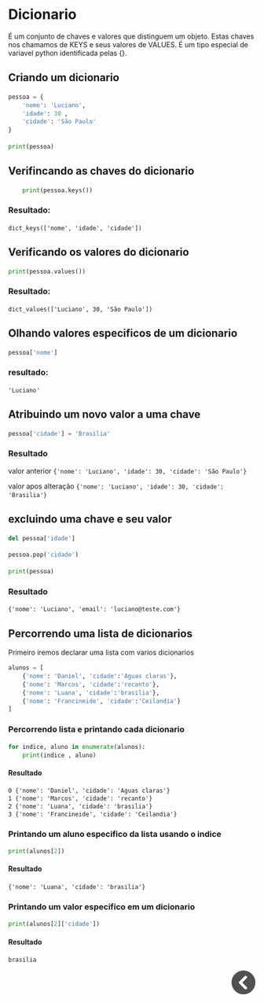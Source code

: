 # Dicionario

É um conjunto de chaves e valores que distinguem um objeto. Estas chaves nos chamamos de KEYS e seus valores de VALUES. É um tipo especial de variavel python identificada pelas {}.  

## Criando um dicionario

```python
pessoa = {
    'nome': 'Luciano',
    'idade': 30 ,
    'cidade': 'São Paulo'
}

print(pessoa)
```

## Verifincando as chaves do dicionario
```python
    print(pessoa.keys())
```

### Resultado:
`dict_keys(['nome', 'idade', 'cidade'])`

## Verificando os valores do dicionario
```python
print(pessoa.values())
```

### Resultado:
`dict_values(['Luciano', 30, 'São Paulo'])`

## Olhando valores especificos de um dicionario

```python
pessoa['nome']
```
### resultado:
`'Luciano'`

## Atribuindo um novo valor a uma chave
```python
pessoa['cidade'] = 'Brasilia'
```

### Resultado

valor anterior
`{'nome': 'Luciano', 'idade': 30, 'cidade': 'São Paulo'}`

valor apos alteração
`{'nome': 'Luciano', 'idade': 30, 'cidade': 'Brasilia'}`


## excluindo uma chave e seu valor
```python
del pessoa['idade']

pessoa.pop('cidade')

print(pessoa)
```

### Resultado
`{'nome': 'Luciano', 'email': 'luciano@teste.com'}`

## Percorrendo uma lista de dicionarios

Primeiro iremos declarar uma lista com varios dicionarios

```python
alunos = [
    {'nome': 'Daniel', 'cidade':'Aguas claras'},
    {'nome': 'Marcos', 'cidade':'recanto'},
    {'nome': 'Luana', 'cidade':'brasilia'},
    {'nome': 'Francineide', 'cidade':'Ceilandia'}
]
```

### Percorrendo lista e printando cada dicionario
```python
for indice, aluno in enumerate(alunos):
    print(indice , aluno)
```
#### Resultado
```
0 {'nome': 'Daniel', 'cidade': 'Aguas claras'}
1 {'nome': 'Marcos', 'cidade': 'recanto'}
2 {'nome': 'Luana', 'cidade': 'brasilia'}
3 {'nome': 'Francineide', 'cidade': 'Ceilandia'}
```

### Printando um aluno especifico da lista usando o indice
```python
print(alunos[2])
```
#### Resultado
`{'nome': 'Luana', 'cidade': 'brasilia'}`

### Printando um valor especifico em um dicionario

```python
print(alunos[2]['cidade'])
```
#### Resultado

`brasilia`



<div style="text-align: right">

[![voltar](../imagens/icons/icons8-voltar-50.png)](./python.md)

</div>